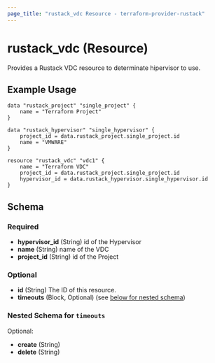 ```yaml
---
page_title: "rustack_vdc Resource - terraform-provider-rustack"
---
```

# rustack_vdc (Resource)

Provides a Rustack VDC resource to determinate hipervisor to use.

## Example Usage

```hcl
data "rustack_project" "single_project" {
    name = "Terraform Project"
}

data "rustack_hypervisor" "single_hypervisor" {
    project_id = data.rustack_project.single_project.id
    name = "VMWARE"
}

resource "rustack_vdc" "vdc1" {
    name = "Terraform VDC"
    project_id = data.rustack_project.single_project.id
    hypervisor_id = data.rustack_hypervisor.single_hypervisor.id
}
```

## Schema

### Required

- **hypervisor_id** (String) id of the Hypervisor
- **name** (String) name of the VDC
- **project_id** (String) id of the Project

### Optional

- **id** (String) The ID of this resource.
- **timeouts** (Block, Optional) (see [below for nested schema](#nestedblock--timeouts))

<a id="nestedblock--timeouts"></a>
### Nested Schema for `timeouts`

Optional:

- **create** (String)
- **delete** (String)
